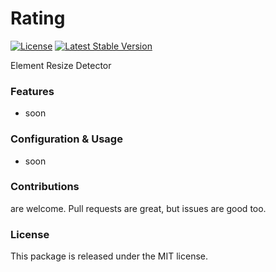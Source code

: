 # Rating

[![License](https://poser.pugx.org/enso-ui/rating/license)](https://packagist.org/packages/enso-ui/rating)
[![Latest Stable Version](https://poser.pugx.org/enso-ui/rating/version)](https://packagist.org/packages/enso-ui/rating)

Element Resize Detector

### Features

- soon

### Configuration & Usage

- soon

### Contributions

are welcome. Pull requests are great, but issues are good too.

### License

This package is released under the MIT license.
